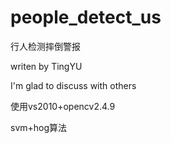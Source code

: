# people_detect_us
行人检测摔倒警报

writen by TingYU

I'm glad to discuss with others

使用vs2010+opencv2.4.9

svm+hog算法

